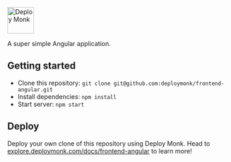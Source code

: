 <a href="https://deploymonk.com"><img src="https://deploymonk.com/images/brand.png" alt="Deploy Monk" height="60" /></a>

A super simple Angular application.

## Getting started

- Clone this repository: `git clone git@github.com:deploymonk/frontend-angular.git`
- Install dependencies: `npm install`
- Start server: `npm start`

## Deploy
Deploy your own clone of this repository using Deploy Monk. Head to [explore.deploymonk.com/docs/frontend-angular](https://explore.deploymonk.com/docs/frontend-angular) to learn more!
